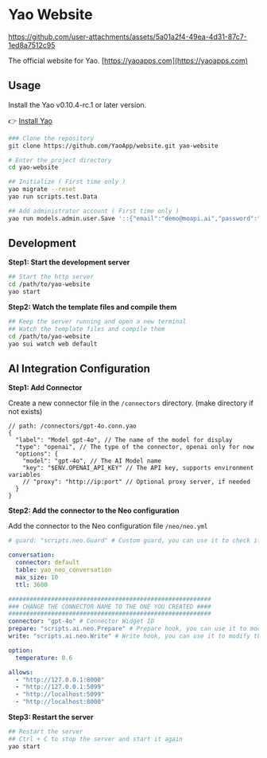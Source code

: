 # Yao Website

https://github.com/user-attachments/assets/5a01a2f4-49ea-4d31-87c7-1ed8a7512c95

The official website for Yao. [https://yaoapps.com](https://yaoapps.com)

## Usage

Install the Yao v0.10.4-rc.1 or later version.

👉 [Install Yao](https://yaoapps.com/docs/documentation/en-us/getting-started/installation)

```bash
### Clone the repository
git clone https://github.com/YaoApp/website.git yao-website

# Enter the project directory
cd yao-website

## Initialize ( First time only )
yao migrate --reset
yao run scripts.test.Data

## Add administrator account ( First time only )
yao run models.admin.user.Save '::{"email":"demo@moapi.ai","password":"demo@5099", "type":"admin"}'
```

## Development

**Step1: Start the development server**

```bash
## Start the http server
cd /path/to/yao-website
yao start
```

**Step2: Watch the template files and compile them**

```bash
## Keep the server running and open a new terminal
## Watch the template files and compile them
cd /path/to/yao-website
yao sui watch web default
```

## AI Integration Configuration

**Step1: Add Connector**

Create a new connector file in the `/connectors` directory. (make directory if not exists)

```jsonc
// path: /connectors/gpt-4o.conn.yao
{
  "label": "Model gpt-4o", // The name of the model for display
  "type": "openai", // The type of the connector, openai only for now
  "options": {
    "model": "gpt-4o", // The AI Model name
    "key": "$ENV.OPENAI_API_KEY" // The API key, supports environment variables
    // "proxy": "http://ip:port" // Optional proxy server, if needed
  }
}
```

**Step2: Add the connector to the Neo configuration**

Add the connector to the Neo configuration file `/neo/neo.yml`

```yaml
# guard: "scripts.neo.Guard" # Custom guard, you can use it to check if the user is allowed to access the AI model

conversation:
  connector: default
  table: yao_neo_conversation
  max_size: 10
  ttl: 3600

#########################################################
### CHANGE THE CONNECTOR NAME TO THE ONE YOU CREATED ####
#########################################################
connector: "gpt-4o" # Connector Widget ID
prepare: "scripts.ai.neo.Prepare" # Prepare hook, you can use it to modify the input before sending it to the AI model.
write: "scripts.ai.neo.Write" # Write hook, you can use it to modify the output before sending it to the user

option:
  temperature: 0.6

allows:
  - "http://127.0.0.1:8000"
  - "http://127.0.0.1:5099"
  - "http://localhost:5099"
  - "http://localhost:8000"
```

**Step3: Restart the server**

```bash
## Restart the server
## Ctrl + C to stop the server and start it again
yao start
```
